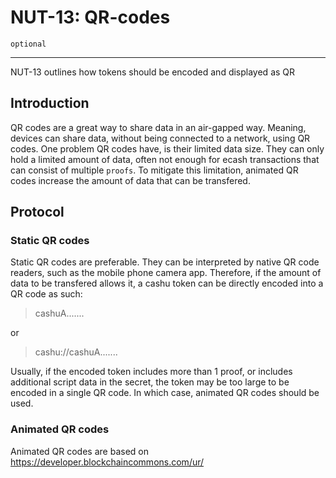 NUT-13: QR-codes
==========================

`optional`

---

NUT-13 outlines how tokens should be encoded and displayed as QR

## Introduction

QR codes are a great way to share data in an air-gapped way. Meaning, devices can share data, without being connected to a network, using QR codes. One problem QR codes have, is their limited data size. They can only hold a limited amount of data, often not enough for ecash transactions that can consist of multiple `proofs`. To mitigate this limitation, animated QR codes  increase the amount of data that can be transfered.

## Protocol

### Static QR codes

Static QR codes are preferable. They can be interpreted by native QR code readers, such as the mobile phone camera app. Therefore, if the amount of data to be transfered allows it, a cashu token can be directly encoded into a QR code as such:

> cashuA.......

or

> cashu://cashuA.......

Usually, if the encoded token includes more than 1 proof, or includes additional script data in the secret, the token may be too large to be encoded in a single QR code. In which case, animated QR codes should be used.

### Animated QR codes

Animated QR codes are based on https://developer.blockchaincommons.com/ur/ 
